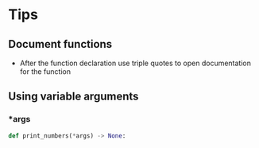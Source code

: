 # Tips
## Document functions
- After the function declaration use triple quotes to open documentation for the function
## Using variable arguments
### \*args
```python
def print_numbers(*args) -> None:
	